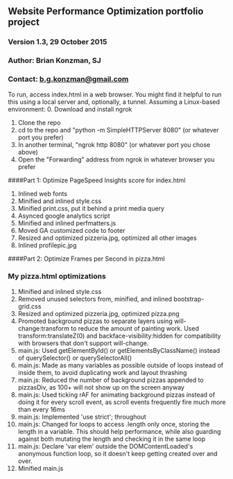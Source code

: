 ## Website Performance Optimization portfolio project
### Version 1.3, 29 October 2015
### Author: Brian Konzman, SJ
### Contact: b.g.konzman@gmail.com

To run, access index.html in a web browser.
You might find it helpful to run this using a local server and, optionally, a tunnel.
Assuming a Linux-based environment:
0. Download and install ngrok
1. Clone the repo
2. cd to the repo and "python -m SimpleHTTPServer 8080" (or whatever port you prefer)
3. In another terminal, "ngrok http 8080" (or whatever port you chose above)
4. Open the "Forwarding" address from ngrok in whatever browser you prefer

####Part 1: Optimize PageSpeed Insights score for index.html

1. Inlined web fonts
2. Minified and inlined style.css
3. Minified print.css, put it behind a print media query
4. Asynced google analytics script
5. Minified and inlined perfmatters.js
6. Moved GA customized code to footer
7. Resized and optimized pizzeria.jpg, optimized all other images
8. Inlined profilepic.jpg

####Part 2: Optimize Frames per Second in pizza.html

### My pizza.html optimizations

1. Minified and inlined style.css
2. Removed unused selectors from, minified, and inlined bootstrap-grid.css
3. Resized and optimized pizzeria.jpg, optimized pizza.png
4. Promoted background pizzas to separate layers using will-change:transform to reduce the amount of painting work. Used transform:translateZ(0) and backface-visibility:hidden for compatibility with browsers that don't support will-change.
5. main.js: Used getElementById() or getElementsByClassName() instead of querySelector() or querySelectorAll()
6. main.js: Made as many variables as possible outside of loops instead of inside them, to avoid duplicating work and layout thrashing
7. main.js: Reduced the number of background pizzas appended to pizzasDiv, as 100+ will not show up on the screen anyway
8. main.js: Used ticking rAF for animating background pizzas instead of doing it for every scroll event, as scroll events frequently fire much more than every 16ms
9. main.js: Implemented 'use strict'; throughout
10. main.js: Changed for loops to access <object>.length only once, storing the length in a variable. This should help performance, while also guarding against both mutating the length and checking it in the same loop
11. main.js: Declare 'var elem' outside the DOMContentLoaded's anonymous function loop, so it doesn't keep getting created over and over.
10. Minified main.js

